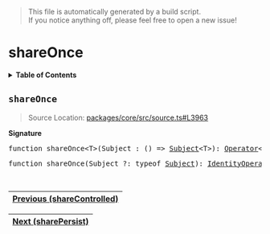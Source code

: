 > This file is automatically generated by a build script.<br>If you notice anything off, please feel free to open a new issue!

# shareOnce

<details><summary><b>Table of Contents</b></summary>

1. [<code>shareOnce</code>](#shareOnce)</details>

## <a name="shareOnce"></a><code>shareOnce</code>

> Source Location: [packages\/core\/src\/source.ts#L3963](..\/..\/packages\/core\/src\/source.ts#L3963)

<b>Signature</b>

<pre>function shareOnce&lt;T&gt;(Subject_: () =&gt; <a href="../05-api-subject/00-Subject.md#Subject-Interface">Subject</a>&lt;T&gt;): <a href="000-Operator.md#Operator">Operator</a>&lt;T, T&gt;</pre>

<pre>function shareOnce(Subject_?: typeof <a href="../05-api-subject/00-Subject.md#Subject-Function">Subject</a>): <a href="001-IdentityOperator.md#IdentityOperator">IdentityOperator</a></pre><br>

| [Previous \(shareControlled\)](067-shareControlled.md#readme) |
| --- |

<div align="right">

| [Next \(sharePersist\)](069-sharePersist.md#readme) |
| --- |
</div>
